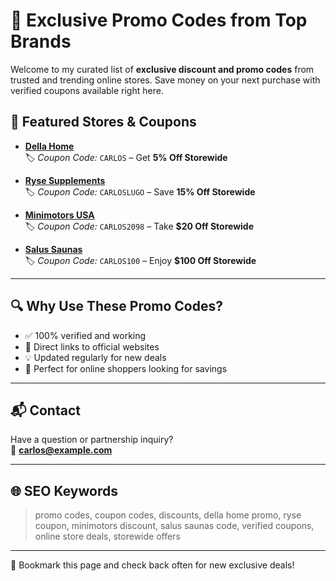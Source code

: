 # 🎉 Exclusive Promo Codes from Top Brands

Welcome to my curated list of **exclusive discount and promo codes** from trusted and trending online stores. Save money on your next purchase with verified coupons available right here.

## 💸 Featured Stores & Coupons

- **[Della Home](https://dellahome.com/?ref=carlos)**  
  🏷️ *Coupon Code:* `CARLOS` – Get **5% Off Storewide**

- **[Ryse Supplements](https://www.helloryse.com/CARLOSLUGO)**  
  🏷️ *Coupon Code:* `CARLOSLUGO` – Save **15% Off Storewide**

- **[Minimotors USA](https://minimotorsusa.com/?ref=carlos)**  
  🏷️ *Coupon Code:* `CARLOS2098` – Take **$20 Off Storewide**

- **[Salus Saunas](https://www.salussaunas.com/discount/CARLOS100)**  
  🏷️ *Coupon Code:* `CARLOS100` – Enjoy **$100 Off Storewide**

---

## 🔍 Why Use These Promo Codes?

- ✅ 100% verified and working
- 🔐 Direct links to official websites
- 💡 Updated regularly for new deals
- 🎯 Perfect for online shoppers looking for savings

---

## 📬 Contact

Have a question or partnership inquiry?  
📧 **[carlos@example.com](mailto:carlos@example.com)**

---

## 🌐 SEO Keywords

> promo codes, coupon codes, discounts, della home promo, ryse coupon, minimotors discount, salus saunas code, verified coupons, online store deals, storewide offers

---

🛒 Bookmark this page and check back often for new exclusive deals!
